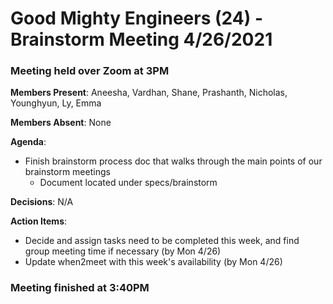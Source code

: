 # Good Mighty Engineers (24) - Brainstorm Meeting 4/26/2021

### Meeting held over Zoom at 3PM

**Members Present**: Aneesha, Vardhan, Shane, Prashanth, Nicholas, Younghyun, Ly, Emma

**Members Absent**: None

**Agenda**:
- Finish brainstorm process doc that walks through the main points of our brainstorm meetings 
    - Document located under specs/brainstorm

**Decisions**:
N/A

**Action Items**:
- Decide and assign tasks need to be completed this week, and find group meeting time if necessary (by Mon 4/26)
- Update when2meet with this week's availability (by Mon 4/26)

### Meeting finished at 3:40PM